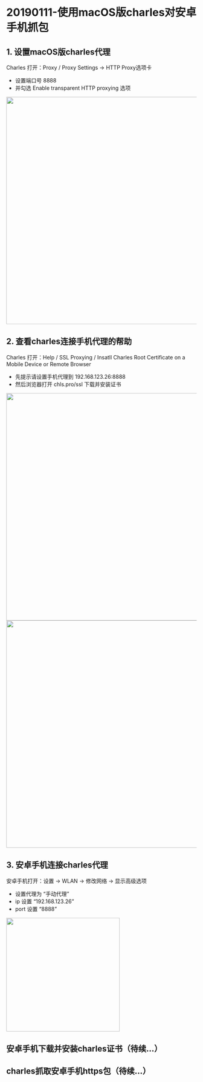 # 20190111-使用macOS版charles对安卓手机抓包 #

## 1. 设置macOS版charles代理 ##

Charles 打开：Proxy / Proxy Settings -> HTTP Proxy选项卡

- 设置端口号 8888
- 并勾选 Enable transparent HTTP proxying 选项

<img src="https://upload-images.jianshu.io/upload_images/1490226-bf139871de5028e4.png?imageMogr2/auto-orient/strip%7CimageView2/2/w/1240" width="600" />

## 2. 查看charles连接手机代理的帮助 ##

Charles 打开：Help / SSL Proxying / Insatll Charles Root Certificate on a Mobile Device or Remote Browser

- 先提示请设置手机代理到 192.168.123.26:8888
- 然后浏览器打开 chls.pro/ssl 下载并安装证书

<img src="https://upload-images.jianshu.io/upload_images/1490226-10266f033c4e7186.png?imageMogr2/auto-orient/strip%7CimageView2/2/w/1240" width="600" />

<img src="https://upload-images.jianshu.io/upload_images/1490226-b0c8243b62ca44b2.png?imageMogr2/auto-orient/strip%7CimageView2/2/w/1240" width="600" />

## 3. 安卓手机连接charles代理 ##

安卓手机打开：设置 -> WLAN -> 修改网络 -> 显示高级选项

- 设置代理为 “手动代理”
- ip 设置 “192.168.123.26”
- port 设置 “8888”

<img src="https://upload-images.jianshu.io/upload_images/1490226-e6fd4cb54b4650e0.png?imageMogr2/auto-orient/strip%7CimageView2/2/w/1240" width="300" />

## 安卓手机下载并安装charles证书（待续...） ##
## charles抓取安卓手机https包（待续...） ##
